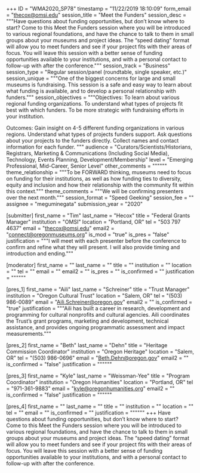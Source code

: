 +++
ID = "WMA2020_SP78"
timestamp = "11/22/2019 18:10:09"
form_email = "thecox@omsi.edu"
session_title = "Meet the Funders"
session_desc = """Have questions about funding opportunities, but don’t know where to start? Come to this Meet the Funders session where you will be introduced to various regional foundations, and have the chance to talk to them in small groups about your museums and project ideas. The “speed dating” format will allow you to meet funders and see if your project fits with their areas of focus. You will leave this session with a better sense of funding opportunities available to your institutions, and with a personal contact to follow-up with after the conference."""
session_track = "Business"
session_type = "Regular session/panel (roundtable, single speaker, etc.)"
session_unique = """One of the biggest concerns for large and small museums is fundraising. This session is a safe and easy way to learn about what funding is available, and to develop a personal relationship with funders."""
session_objectives = """Objectives:
To learn about various regional funding organizations.
To understand what types of projects fit best with which funders.
To be more strategic with fundraising efforts in your institution.

Outcomes:
Gain insight on 4-5 different funding organizations in various regions.
Understand what types of projects funders support.
Ask questions about your projects to the funders directly.
Collect names and contact information for each funder.
"""
audience = "Curators/Scientists/Historians, Registrars, Marketing & Communications (Including Social Media), Technology, Events Planning, Development/Membership"
level = "Emerging Professional, Mid-Career, Senior Level"
other_comments = """"""
theme_relationship = """To be FORWARD thinking, museums need to focus on funding for their institutions, as well as how funding ties to diversity, equity and inclusion and how their relationship with the community fit within this context."""
theme_comments = """We will be confirming presenters over the next month."""
session_format = "Speed Geeking"
session_fee = ""
assignee = "meguminegata"
submission_year = "2020"

[submitter]
first_name = "Tim"
last_name = "Hecox"
title = "Federal Grants Manager"
institution = "OMSI"
location = "Portland, OR"
tel = "503 797 4637"
email = "thecox@omsi.edu"
email2 = "connect@oregonmuseums.org"
is_mod = "true"
is_pres = "false"
justification = """I will meet with each presenter before the conference to confirm and refine what they will present. I will also provide timing and introduction and ending."""

[moderator]
first_name = ""
last_name = ""
title = ""
institution = ""
location = ""
tel = ""
email = ""
email2 = ""
is_pres = ""
is_confirmed = ""
justification = """"""

[pres_1]
first_name = "Aili"
last_name = "Schreiner"
title = "Trust Manager"
institution = "Oregon Cultural Trust"
location = "Salem, OR"
tel = "(503) 986-0089"
email = "Aili.Schreiner@oregon.gov"
email2 = ""
is_confirmed = "true"
justification = """Aili has built a career in research, development and programming for cultural nonprofits and cultural agencies. Aili coordinates the Trust’s grant programs, marketing and development, technical assistance, and provides ongoing programmatic assessment and impact measurements."""

[pres_2]
first_name = "Beth"
last_name = "Dehn"
title = "Heritage Commission Coordinator"
institution = "Oregon Heritage"
location = "Salem, OR"
tel = "(503) 986-0696"
email = "Beth.Dehn@oregon.gov"
email2 = ""
is_confirmed = "false"
justification = """"""

[pres_3]
first_name = "Kyle"
last_name = "Weissman-Yee"
title = "Program Coordinator"
institution = "Oregon Humanities"
location = "Portland, OR"
tel = "971-361-9883"
email = "kyle@oregonhumanities.org"
email2 = ""
is_confirmed = "false"
justification = """"""

[pres_4]
first_name = ""
last_name = ""
title = ""
institution = ""
location = ""
tel = ""
email = ""
is_confirmed = ""
justification = """"""
+++
Have questions about funding opportunities, but don’t know where to start? Come to this Meet the Funders session where you will be introduced to various regional foundations, and have the chance to talk to them in small groups about your museums and project ideas. The “speed dating” format will allow you to meet funders and see if your project fits with their areas of focus. You will leave this session with a better sense of funding opportunities available to your institutions, and with a personal contact to follow-up with after the conference.